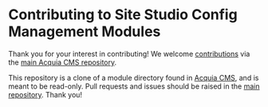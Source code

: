 # Contributing to Site Studio Config Management Modules

Thank you for your interest in contributing! We welcome
[contributions](https://github.com/acquia/acquia_cms/blob/develop/CONTRIBUTING.md)
via the [main Acquia CMS repository](https://github.com/acquia/acquia_cms).

This repository is a clone of a module directory found in
[Acquia CMS](https://github.com/acquia/acquia_cms), and is meant to be
read-only. Pull requests and issues should be raised in the
[main repository](https://github.com/acquia/acquia_cms). Thank you!
